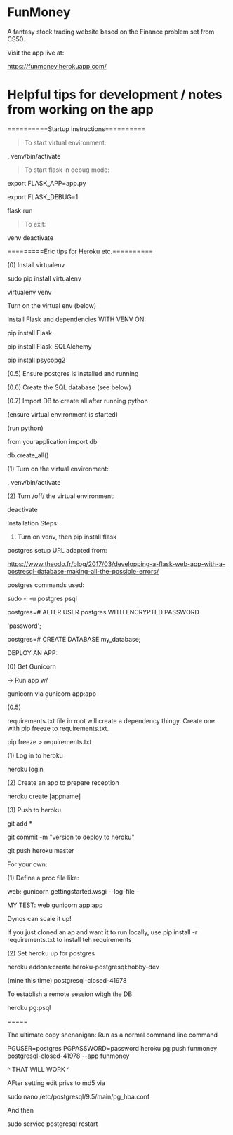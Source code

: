 # FunMoney


A fantasy stock trading website based on the Finance problem set from CS50.


Visit the app live at:


https://funmoney.herokuapp.com/



# Helpful tips for development / notes from working on the app

==========Startup Instructions==========

> To start virtual environment:

. venv/bin/activate

> To start flask in debug mode:

export FLASK_APP=app.py 

export FLASK_DEBUG=1 

flask run

> To exit:

venv deactivate


=========Eric tips for Heroku etc.==========

(0) Install virtualenv

sudo pip install virtualenv

virtualenv venv

Turn on the virtual env (below)

Install Flask and dependencies WITH VENV ON:

pip install Flask

pip install Flask-SQLAlchemy

pip install psycopg2

(0.5) Ensure postgres is installed and running

(0.6) Create the SQL database (see below)

(0.7) Import DB to create all after running python

(ensure virtual environment is started)

(run python)

from yourapplication import db

db.create_all()


(1) Turn on the virtual environment:

. venv/bin/activate

(2) Turn /off/ the virtual environment:

deactivate

Installation Steps:

1. Turn on venv, then pip install flask

postgres setup URL adapted from: 

https://www.theodo.fr/blog/2017/03/developping-a-flask-web-app-with-a-postresql-database-making-all-the-possible-errors/

postgres commands used:

sudo -i -u postgres psql

postgres=# ALTER USER postgres WITH ENCRYPTED PASSWORD

'password';

postgres=# CREATE DATABASE my_database;

DEPLOY AN APP:

(0) Get Gunicorn

-> Run app w/ 

gunicorn via gunicorn app:app 

(0.5)

requirements.txt file in root will create a dependency thingy. Create one with pip freeze to requirements.txt. 

pip freeze > requirements.txt

(1) Log in to heroku

heroku login

(2) Create an app to prepare reception 

heroku create [appname]


(3) Push to heroku

git add *

git commit -m "version to deploy to heroku"

git push heroku master

For your own:

(1) Define a proc file like:

web: gunicorn gettingstarted.wsgi --log-file -

MY TEST: web gunicorn app:app

Dynos can scale it up! 



If you just cloned an ap and want it to run locally, use pip install -r requirements.txt to install teh requirements

(2) Set heroku up for postgres

heroku addons:create heroku-postgresql:hobby-dev

(mine this time) postgresql-closed-41978

To establish a remote session witgh the DB:

heroku pg:psql

=====

The ultimate copy shenanigan: Run as a normal command line command

PGUSER=postgres PGPASSWORD=password heroku pg:push funmoney postgresql-closed-41978 --app funmoney

^ THAT WILL WORK ^ 

AFter setting edit privs to md5 via

sudo nano /etc/postgresql/9.5/main/pg_hba.conf

And then 

sudo service postgresql restart